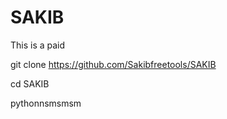 # SAKIB
This is a paid 


git clone https://github.com/Sakibfreetools/SAKIB

cd SAKIB

pythonnsmsmsm
